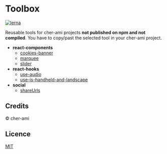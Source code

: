 # Toolbox

[![lerna](https://img.shields.io/badge/maintained%20with-lerna-cc00ff.svg)](https://lerna.js.org/)

Reusable tools for cher-ami projects **not published on npm and not compiled**.
You have to copy/past the selected tool in your cher-ami project.

- **react-components**
  - [cookies-banner](packages/react/cookies-banner)
  - [marquee](packages/react/marquee)
  - [slider](packages/react/slider)
- **react-hooks**
  - [use-audio](packages/react-hooks/use-audio)
  - [use-is-handheld-and-landscape](packages/react-hooks/use-is-handheld-and-landscape)
- **social**
  - [shareUrls](packages/social/shareUrls)

## Credits

© cher-ami

## Licence

[MIT](LICENSE)
